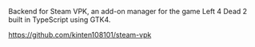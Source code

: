 Backend for Steam VPK, an add-on manager for the game Left 4 Dead 2 built in TypeScript using GTK4.  

https://github.com/kinten108101/steam-vpk
